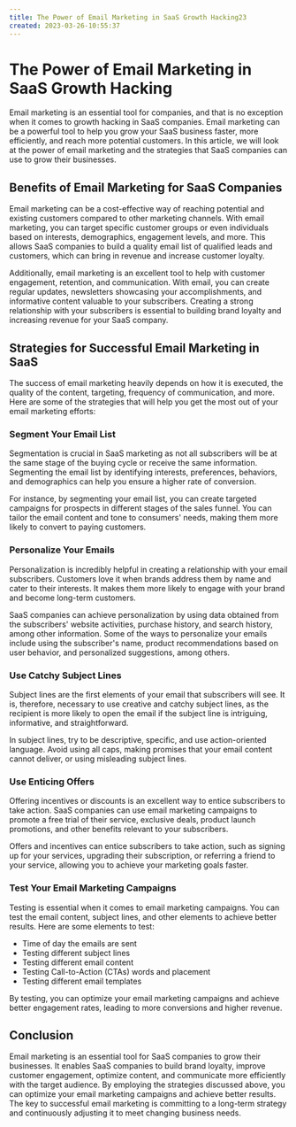 ```yaml
---
title: The Power of Email Marketing in SaaS Growth Hacking23
created: 2023-03-26-10:55:37
---
```


# The Power of Email Marketing in SaaS Growth Hacking

Email marketing is an essential tool for companies, and that is no exception when it comes to growth hacking in SaaS companies. Email marketing can be a powerful tool to help you grow your SaaS business faster, more efficiently, and reach more potential customers. In this article, we will look at the power of email marketing and the strategies that SaaS companies can use to grow their businesses.

## Benefits of Email Marketing for SaaS Companies

Email marketing can be a cost-effective way of reaching potential and existing customers compared to other marketing channels. With email marketing, you can target specific customer groups or even individuals based on interests, demographics, engagement levels, and more. This allows SaaS companies to build a quality email list of qualified leads and customers, which can bring in revenue and increase customer loyalty. 

Additionally, email marketing is an excellent tool to help with customer engagement, retention, and communication. With email, you can create regular updates, newsletters showcasing your accomplishments, and informative content valuable to your subscribers. Creating a strong relationship with your subscribers is essential to building brand loyalty and increasing revenue for your SaaS company.

## Strategies for Successful Email Marketing in SaaS

The success of email marketing heavily depends on how it is executed, the quality of the content, targeting, frequency of communication, and more. Here are some of the strategies that will help you get the most out of your email marketing efforts:

### Segment Your Email List

Segmentation is crucial in SaaS marketing as not all subscribers will be at the same stage of the buying cycle or receive the same information. Segmenting the email list by identifying interests, preferences, behaviors, and demographics can help you ensure a higher rate of conversion.

For instance, by segmenting your email list, you can create targeted campaigns for prospects in different stages of the sales funnel. You can tailor the email content and tone to consumers' needs, making them more likely to convert to paying customers.

### Personalize Your Emails

Personalization is incredibly helpful in creating a relationship with your email subscribers. Customers love it when brands address them by name and cater to their interests. It makes them more likely to engage with your brand and become long-term customers.

SaaS companies can achieve personalization by using data obtained from the subscribers' website activities, purchase history, and search history, among other information. Some of the ways to personalize your emails include using the subscriber's name, product recommendations based on user behavior, and personalized suggestions, among others.

### Use Catchy Subject Lines

Subject lines are the first elements of your email that subscribers will see. It is, therefore, necessary to use creative and catchy subject lines, as the recipient is more likely to open the email if the subject line is intriguing, informative, and straightforward.

In subject lines, try to be descriptive, specific, and use action-oriented language. Avoid using all caps, making promises that your email content cannot deliver, or using misleading subject lines.

### Use Enticing Offers

Offering incentives or discounts is an excellent way to entice subscribers to take action. SaaS companies can use email marketing campaigns to promote a free trial of their service, exclusive deals, product launch promotions, and other benefits relevant to your subscribers.

Offers and incentives can entice subscribers to take action, such as signing up for your services, upgrading their subscription, or referring a friend to your service, allowing you to achieve your marketing goals faster.

### Test Your Email Marketing Campaigns

Testing is essential when it comes to email marketing campaigns. You can test the email content, subject lines, and other elements to achieve better results. Here are some elements to test:

- Time of day the emails are sent
- Testing different subject lines
- Testing different email content
- Testing Call-to-Action (CTAs) words and placement
- Testing different email templates

By testing, you can optimize your email marketing campaigns and achieve better engagement rates, leading to more conversions and higher revenue.

## Conclusion

Email marketing is an essential tool for SaaS companies to grow their businesses. It enables SaaS companies to build brand loyalty, improve customer engagement, optimize content, and communicate more efficiently with the target audience. By employing the strategies discussed above, you can optimize your email marketing campaigns and achieve better results. The key to successful email marketing is committing to a long-term strategy and continuously adjusting it to meet changing business needs.
